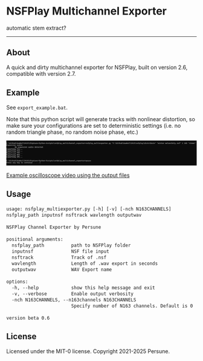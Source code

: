 # NSFPlay Multichannel Exporter

automatic stem extract?

---

## About

A quick and dirty multichannel exporter for NSFPlay, built on version 2.6, compatible with version 2.7.

## Example

See `export_example.bat`.

Note that this python script will generate tracks with nonlinear distortion, so make sure your configurations are set to deterministic settings (i.e. no random triangle phase, no random noise phase, etc.)

![Windows commandline executing export_example.bat](commandline.png)

[Example oscilloscope video using the output files](https://youtu.be/71gAf07z7e4)

## Usage

```
usage: nsfplay_multiexporter.py [-h] [-v] [-nch N163CHANNELS] nsfplay_path inputnsf nsftrack wavlength outputwav

NSFPlay Channel Exporter by Persune

positional arguments:
  nsfplay_path          path to NSFPlay folder
  inputnsf              NSF file input
  nsftrack              Track of .nsf
  wavlength             Length of .wav export in seconds
  outputwav             WAV Export name

options:
  -h, --help            show this help message and exit
  -v, --verbose         Enable output verbosity
  -nch N163CHANNELS, --n163channels N163CHANNELS
                        Specify number of N163 channels. Default is 0

version beta 0.6
```

## License

Licensed under the MIT-0 license.
Copyright 2021-2025 Persune.
